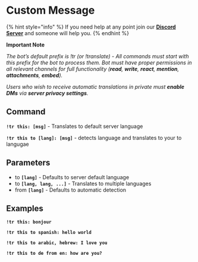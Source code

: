 # Custom Message

{% hint style="info" %}
If you need help at any point join our [**Discord Server**](https://discord.gg/mgNR64R) and someone will help you.
{% endhint %}

**Important Note**

_The bot’s default prefix is !tr (or !translate) - All commands must start with this prefix for the bot to process them. Bot must have proper permissions in all relevant channels for full functionality (**read**, **write**, **react**, **mention**, **attachments**, **embed**)._

_Users who wish to receive automatic translations in private must **enable DMs** via **server privacy settings**._

## Command <a href="#command" id="command"></a>

**`!tr this: [msg]`** - Translates to default server language &#x20;

**`!tr this to [lang]: [msg]`** - detects language and translates to your to langugae

## Parameters <a href="#parameters" id="parameters"></a>

* to **`[lang]`** - Defaults to server default language
* to **`[lang, lang, ...]`** - Translates to multiple languages
* from **`[lang]`** - Defaults to automatic detection

## Examples <a href="#examples" id="examples"></a>

**`!tr this: bonjour`** &#x20;

**`!tr this to spanish: hello world`** &#x20;

**`!tr this to arabic, hebrew: I love you`** &#x20;

**`!tr this to de from en: how are you?`**

